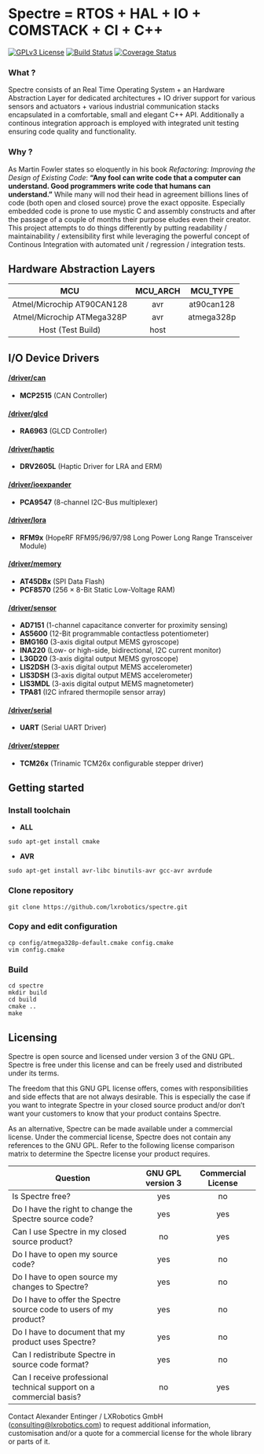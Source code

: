 Spectre = RTOS + HAL + IO + COMSTACK + CI + C++
===============================================
[![GPLv3 License](https://img.shields.io/badge/License-GPLv3-blue.svg)](https://github.com/lxrobotics/spectre/blob/master/LICENSE)
[![Build Status](https://travis-ci.org/lxrobotics/spectre.svg?branch=master)](https://travis-ci.org/lxrobotics/spectre)
[![Coverage Status](https://coveralls.io/repos/github/lxrobotics/spectre/badge.svg?branch=master&service=github)](https://coveralls.io/github/lxrobotics/spectre?branch=master)

### What ?

Spectre consists of an Real Time Operating System + an Hardware Abstraction Layer for dedicated architectures + IO driver support for various sensors and actuators + various industrial communication stacks encapsulated in a comfortable, small and elegant C++ API. Additionally a continous integration approach is employed with integrated unit testing ensuring code quality and functionality.

### Why ?

As Martin Fowler states so eloquently in his book *Refactoring: Improving the Design of Existing Code*: **“Any fool can write code that a computer can understand. Good programmers write code that humans can understand.”** While many will nod their head in agreement billions lines of code (both open and closed source) prove the exact opposite. Especially embedded code is prone to use mystic C and assembly constructs and after the passage of a couple of months their purpose eludes even their creator. This project attempts to do things differently by putting readability / maintainability / extensibility first while leveraging the powerful concept of Continous Integration with automated unit / regression / integration tests.

## Hardware Abstraction Layers
| MCU                          | MCU_ARCH              | MCU_TYPE          |
|:----------------------------:|:---------------------:|:-----------------:|
| Atmel/Microchip AT90CAN128   | avr                   | at90can128        |
| Atmel/Microchip ATMega328P   | avr                   | atmega328p        |
| Host (Test Build)            | host                  |                   |


## I/O Device Drivers
#### [/driver/can](https://github.com/lxrobotics/spectre/tree/master/include/spectre/driver/can)
* **MCP2515** (CAN Controller)

#### [/driver/glcd](https://github.com/lxrobotics/spectre/tree/master/include/spectre/driver/glcd)
* **RA6963** (GLCD Controller)

#### [/driver/haptic](https://github.com/lxrobotics/spectre/tree/master/include/spectre/driver/haptic)
* **DRV2605L** (Haptic Driver for LRA and ERM)

#### [/driver/ioexpander](https://github.com/lxrobotics/spectre/tree/master/include/spectre/driver/ioexpander)
* **PCA9547** (8-channel I2C-Bus multiplexer)

#### [/driver/lora](https://github.com/lxrobotics/spectre/tree/master/include/spectre/driver/lora)
* **RFM9x** (HopeRF RFM95/96/97/98 Long Power Long Range Transceiver Module)

#### [/driver/memory](https://github.com/lxrobotics/spectre/tree/master/include/spectre/driver/memory)
* **AT45DBx** (SPI Data Flash)
* **PCF8570** (256 × 8-Bit Static Low-Voltage RAM)

#### [/driver/sensor](https://github.com/lxrobotics/spectre/tree/master/include/spectre/driver/sensor)
* **AD7151** (1-channel capacitance converter for proximity sensing)
* **AS5600** (12-Bit programmable contactless potentiometer)
* **BMG160** (3-axis digital output MEMS gyroscope)
* **INA220** (Low- or high-side, bidirectional, I2C current monitor)
* **L3GD20** (3-axis digital output MEMS gyroscope)
* **LIS2DSH** (3-axis digital output MEMS accelerometer)
* **LIS3DSH** (3-axis digital output MEMS accelerometer)
* **LIS3MDL** (3-axis digital output MEMS magnetometer)
* **TPA81** (I2C infrared thermopile sensor array)

#### [/driver/serial](https://github.com/lxrobotics/spectre/tree/master/include/spectre/driver/serial)
* **UART** (Serial UART Driver)

#### [/driver/stepper](https://github.com/lxrobotics/spectre/tree/master/include/spectre/driver/stepper)
* **TCM26x** (Trinamic TCM26x configurable stepper driver)

## Getting started
### Install toolchain
* **ALL**
```
sudo apt-get install cmake
```
* **AVR**
```
sudo apt-get install avr-libc binutils-avr gcc-avr avrdude
```

### Clone repository
```
git clone https://github.com/lxrobotics/spectre.git
```

### Copy and edit configuration
```
cp config/atmega328p-default.cmake config.cmake
vim config.cmake
```

### Build
```
cd spectre
mkdir build
cd build
cmake ..
make
```

## Licensing

Spectre is open source and licensed under version 3 of the GNU GPL. Spectre is free under this license and can be freely used and distributed under its terms.

The freedom that this GNU GPL license offers, comes with responsibilities and side effects that are not always desirable. This is especially the case if you want to integrate Spectre in your closed source product and/or don’t want your customers to know that your product contains Spectre.

As an alternative, Spectre can be made available under a commercial license. Under the commercial license, Spectre does not contain any references to the GNU GPL. Refer to the following license comparison matrix to determine the Spectre license your product requires.

| Question                                                            | GNU GPL version 3 | Commercial License |
| ------------------------------------------------------------------- |:-----------------:|:------------------:|
| Is Spectre free?                                                    | yes               | no                 |
| Do I have the right to change the Spectre source code?              | yes               | yes                |
| Can I use Spectre in my closed source product?                      | no                | yes                |
| Do I have to open my source code?                                   | yes               | no                 |
| Do I have to open source my changes to Spectre?                     | yes               | no                 |
| Do I have to offer the Spectre source code to users of my product?  | yes               | no                 |
| Do I have to document that my product uses Spectre?	              | yes               | no                 |
| Can I redistribute Spectre in source code format?                   | yes               | no                 |
| Can I receive professional technical support on a commercial basis? | no                | yes                |

Contact Alexander Entinger / LXRobotics GmbH ([consulting@lxrobotics.com](mailto:consulting@lxrobotics.com)) to request additional information, customisation and/or a quote for a commercial license for the whole library or parts of it.
